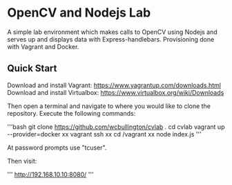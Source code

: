 # OpenCV and Nodejs Lab

A simple lab environment which makes calls to OpenCV using Nodejs and serves up and displays data with Express-handlebars. Provisioning done with Vagrant and Docker.

## Quick Start

Download and install Vagrant: https://www.yagrantup.com/downloads.html
Download and install Virtualbox: https://www.virtualbox.org/wiki/Downloads


Then open a terminal and navigate to where you would like to clone the repository. Execute the following commands:

'''bash
git clone https://github.com/wcbullington/cvlab .
cd cvlab
vagrant up --provider=docker
xx vagrant ssh
xx cd /vagrant
xx node index.js
'''

At password prompts use "tcuser".

Then visit:

'''
http://192.168.10.10:8080/
'''
